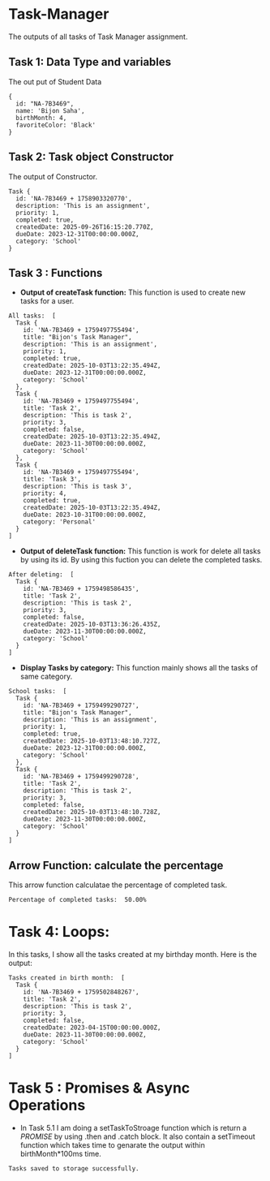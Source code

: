 # Task-Manager

The outputs of all tasks of Task Manager assignment.

## Task 1: Data Type and variables

The out put of Student Data

```
{
  id: "NA-7B3469",
  name: 'Bijon Saha',
  birthMonth: 4,
  favoriteColor: 'Black'
}
```

## Task 2: Task object Constructor

The output of Constructor.

```
Task {
  id: 'NA-7B3469 + 1758903320770',
  description: 'This is an assignment',
  priority: 1,
  completed: true,
  createdDate: 2025-09-26T16:15:20.770Z,
  dueDate: 2023-12-31T00:00:00.000Z,
  category: 'School'
}
```

## Task 3 : Functions

- **Output of createTask function:**
  This function is used to create new tasks for a user.

```
All tasks:  [
  Task {
    id: 'NA-7B3469 + 1759497755494',
    title: "Bijon's Task Manager",
    description: 'This is an assignment',
    priority: 1,
    completed: true,
    createdDate: 2025-10-03T13:22:35.494Z,
    dueDate: 2023-12-31T00:00:00.000Z,
    category: 'School'
  },
  Task {
    id: 'NA-7B3469 + 1759497755494',
    title: 'Task 2',
    description: 'This is task 2',
    priority: 3,
    completed: false,
    createdDate: 2025-10-03T13:22:35.494Z,
    dueDate: 2023-11-30T00:00:00.000Z,
    category: 'School'
  },
  Task {
    id: 'NA-7B3469 + 1759497755494',
    title: 'Task 3',
    description: 'This is task 3',
    priority: 4,
    completed: true,
    createdDate: 2025-10-03T13:22:35.494Z,
    dueDate: 2023-10-31T00:00:00.000Z,
    category: 'Personal'
  }
]
```

- **Output of deleteTask function:**
  This function is work for delete all tasks by using its id. By using this fuction you can delete the completed tasks. 

```
After deleting:  [
  Task {
    id: 'NA-7B3469 + 1759498586435',
    title: 'Task 2',
    description: 'This is task 2',
    priority: 3,
    completed: false,
    createdDate: 2025-10-03T13:36:26.435Z,
    dueDate: 2023-11-30T00:00:00.000Z,
    category: 'School'
  }
]
```

- **Display Tasks by category:**
  This function mainly shows all the tasks of same category.

```
School tasks:  [
  Task {
    id: 'NA-7B3469 + 1759499290727',
    title: "Bijon's Task Manager",
    description: 'This is an assignment',
    priority: 1,
    completed: true,
    createdDate: 2025-10-03T13:48:10.727Z,
    dueDate: 2023-12-31T00:00:00.000Z,
    category: 'School'
  },
  Task {
    id: 'NA-7B3469 + 1759499290728',
    title: 'Task 2',
    description: 'This is task 2',
    priority: 3,
    completed: false,
    createdDate: 2025-10-03T13:48:10.728Z,
    dueDate: 2023-11-30T00:00:00.000Z,
    category: 'School'
  }
]
```

## Arrow Function: calculate the percentage

This arrow function calculatae the percentage of completed task.

```
Percentage of completed tasks:  50.00%
```

# Task 4: Loops:

In this tasks, I show all the tasks created at my birthday month. Here is the output:

```
Tasks created in birth month:  [
  Task {
    id: 'NA-7B3469 + 1759502848267',
    title: 'Task 2',
    description: 'This is task 2',
    priority: 3,
    completed: false,
    createdDate: 2023-04-15T00:00:00.000Z,
    dueDate: 2023-11-30T00:00:00.000Z,
    category: 'School'
  }
]
```

# Task 5 : Promises & Async Operations

- In Task 5.1 I am doing a setTaskToStroage function which is return a _PROMISE_ by using .then and .catch block. It also contain a setTimeout function which takes time to genarate the output within birthMonth\*100ms time.

```
Tasks saved to storage successfully.
```
